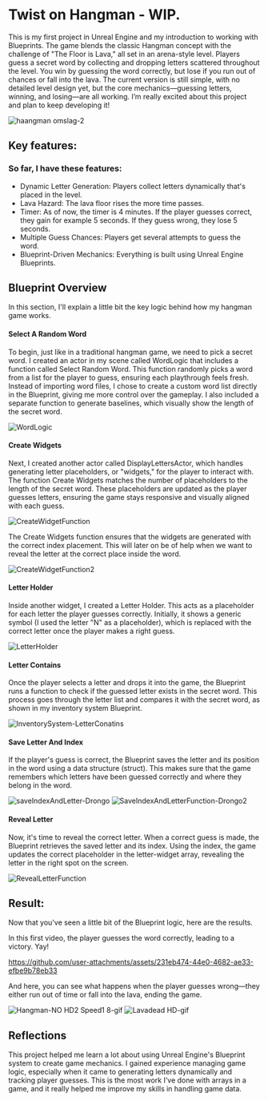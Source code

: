 # Twist on Hangman - WIP.
This is my first project in Unreal Engine and my introduction to working with Blueprints. The game blends the classic Hangman concept with the challenge of "The Floor is Lava," all set in an arena-style level. Players guess a secret word by collecting and dropping letters scattered throughout the level. You win by guessing the word correctly, but lose if you run out of chances or fall into the lava. The current version is still simple, with no detailed level design yet, but the core mechanics—guessing letters, winning, and losing—are all working. I’m really excited about this project and plan to keep developing it!

![haangman omslag-2](https://github.com/user-attachments/assets/63c69eca-a6a1-435e-887b-adba68b11b02)

## Key features:
### So far, I have these features: 

* Dynamic Letter Generation: Players collect letters dynamically that's placed in the level.
* Lava Hazard: The lava floor rises the more time passes.
* Timer: As of now, the timer is 4 minutes. If the player guesses correct, they gain for example 5 seconds. If they guess wrong, they lose 5 seconds.
* Multiple Guess Chances: Players get several attempts to guess the word.
* Blueprint-Driven Mechanics: Everything is built using Unreal Engine Blueprints.

## Blueprint Overview
In this section, I'll explain a little bit the key logic behind how my hangman game works.

#### Select A Random Word
To begin, just like in a traditional hangman game, we need to pick a secret word. I created an actor in my scene called WordLogic that includes a function called Select Random Word. This function randomly picks a word from a list for the player to guess, ensuring each playthrough feels fresh. Instead of importing word files, I chose to create a custom word list directly in the Blueprint, giving me more control over the gameplay. I also included a separate function to generate baselines, which visually show the length of the secret word.

![WordLogic](https://github.com/user-attachments/assets/efe40b26-67da-4cab-b50f-99b3b2838f6c)

#### Create Widgets
Next, I created another actor called DisplayLettersActor, which handles generating letter placeholders, or "widgets," for the player to interact with. The function Create Widgets matches the number of placeholders to the length of the secret word. These placeholders are updated as the player guesses letters, ensuring the game stays responsive and visually aligned with each guess.

![CreateWidgetFunction](https://github.com/user-attachments/assets/8d45d2fa-1a10-4fcc-a657-6772aa485029)

The Create Widgets function ensures that the widgets are generated with the correct index placement. This will later on be of help when we want to reveal the letter at the correct place inside the word.

![CreateWidgetFunction2](https://github.com/user-attachments/assets/bd1ba6dc-cd39-45be-9644-474dc1787c18)

#### Letter Holder
Inside another widget, I created a Letter Holder. This acts as a placeholder for each letter the player guesses correctly. Initially, it shows a generic symbol (I used the letter "N" as a placeholder), which is replaced with the correct letter once the player makes a right guess.

![LetterHolder](https://github.com/user-attachments/assets/2b32ff93-8a53-469e-9b1a-a877e10592d7)

#### Letter Contains
Once the player selects a letter and drops it into the game, the Blueprint runs a function to check if the guessed letter exists in the secret word. This process goes through the letter list and compares it with the secret word, as shown in my inventory system Blueprint.

![InventorySystem-LetterConatins](https://github.com/user-attachments/assets/f1849569-39ff-41c5-8a9e-c240a7b77cec)

#### Save Letter And Index
If the player's guess is correct, the Blueprint saves the letter and its position in the word using a data structure (struct). This makes sure that the game remembers which letters have been guessed correctly and where they belong in the word.

![saveIndexAndLetter-Drongo](https://github.com/user-attachments/assets/df6adcd8-feae-4541-92f2-37e464384160) ![SaveIndexAndLetterFunction-Drongo2](https://github.com/user-attachments/assets/37f46384-99e6-4e6f-9f14-53857295a182)

#### Reveal Letter
Now, it's time to reveal the correct letter. When a correct guess is made, the Blueprint retrieves the saved letter and its index. Using the index, the game updates the correct placeholder in the letter-widget array, revealing the letter in the right spot on the screen.  

![RevealLetterFunction](https://github.com/user-attachments/assets/70721cb0-806e-4cfa-a147-4c1cfe04fe86)

## Result:
Now that you've seen a little bit of the Blueprint logic, here are the results. 

In this first video, the player guesses the word correctly, leading to a victory. Yay!

https://github.com/user-attachments/assets/231eb474-44e0-4682-ae33-efbe9b78eb33

And here, you can see what happens when the player guesses wrong—they either run out of time or fall into the lava, ending the game.

![Hangman-NO HD2 Speed1 8-gif](https://github.com/user-attachments/assets/2a0ca817-e7f8-4aba-9ee6-68758f1a2bcd)
![Lavadead HD-gif](https://github.com/user-attachments/assets/f9df5ef3-2a17-4bb9-a697-b2eed238597d)

##  Reflections
This project helped me learn a lot about using Unreal Engine's Blueprint system to create game mechanics. I gained experience managing game logic, especially when it came to generating letters dynamically and tracking player guesses. This is the most work I’ve done with arrays in a game, and it really helped me improve my skills in handling game data.
